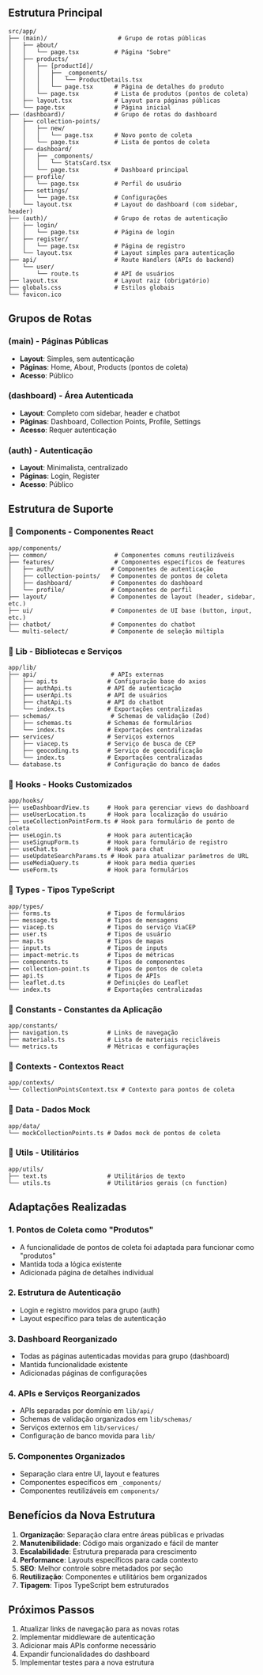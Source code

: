 ## Estrutura Principal

```
src/app/
├── (main)/                    # Grupo de rotas públicas
│   ├── about/
│   │   └── page.tsx          # Página "Sobre"
│   ├── products/
│   │   ├── [productId]/
│   │   │   ├── _components/
│   │   │   │   └── ProductDetails.tsx
│   │   │   └── page.tsx      # Página de detalhes do produto
│   │   └── page.tsx          # Lista de produtos (pontos de coleta)
│   ├── layout.tsx            # Layout para páginas públicas
│   └── page.tsx              # Página inicial
├── (dashboard)/              # Grupo de rotas do dashboard
│   ├── collection-points/
│   │   ├── new/
│   │   │   └── page.tsx      # Novo ponto de coleta
│   │   └── page.tsx          # Lista de pontos de coleta
│   ├── dashboard/
│   │   ├── _components/
│   │   │   └── StatsCard.tsx
│   │   └── page.tsx          # Dashboard principal
│   ├── profile/
│   │   └── page.tsx          # Perfil do usuário
│   ├── settings/
│   │   └── page.tsx          # Configurações
│   └── layout.tsx            # Layout do dashboard (com sidebar, header)
├── (auth)/                   # Grupo de rotas de autenticação
│   ├── login/
│   │   └── page.tsx          # Página de login
│   ├── register/
│   │   └── page.tsx          # Página de registro
│   └── layout.tsx            # Layout simples para autenticação
├── api/                      # Route Handlers (APIs do backend)
│   └── user/
│       └── route.ts          # API de usuários
├── layout.tsx                # Layout raiz (obrigatório)
├── globals.css               # Estilos globais
└── favicon.ico
```

## Grupos de Rotas

### (main) - Páginas Públicas

- **Layout**: Simples, sem autenticação
- **Páginas**: Home, About, Products (pontos de coleta)
- **Acesso**: Público

### (dashboard) - Área Autenticada

- **Layout**: Completo com sidebar, header e chatbot
- **Páginas**: Dashboard, Collection Points, Profile, Settings
- **Acesso**: Requer autenticação

### (auth) - Autenticação

- **Layout**: Minimalista, centralizado
- **Páginas**: Login, Register
- **Acesso**: Público

## Estrutura de Suporte

### 📁 **Components** - Componentes React

```
app/components/
├── common/                   # Componentes comuns reutilizáveis
├── features/                 # Componentes específicos de features
│   ├── auth/                # Componentes de autenticação
│   ├── collection-points/   # Componentes de pontos de coleta
│   ├── dashboard/           # Componentes do dashboard
│   └── profile/             # Componentes de perfil
├── layout/                  # Componentes de layout (header, sidebar, etc.)
├── ui/                      # Componentes de UI base (button, input, etc.)
├── chatbot/                 # Componentes do chatbot
└── multi-select/            # Componente de seleção múltipla
```

### 📁 **Lib** - Bibliotecas e Serviços

```
app/lib/
├── api/                     # APIs externas
│   ├── api.ts              # Configuração base do axios
│   ├── authApi.ts          # API de autenticação
│   ├── userApi.ts          # API de usuários
│   ├── chatApi.ts          # API do chatbot
│   └── index.ts            # Exportações centralizadas
├── schemas/                 # Schemas de validação (Zod)
│   ├── schemas.ts          # Schemas de formulários
│   └── index.ts            # Exportações centralizadas
├── services/               # Serviços externos
│   ├── viacep.ts           # Serviço de busca de CEP
│   ├── geocoding.ts        # Serviço de geocodificação
│   └── index.ts            # Exportações centralizadas
└── database.ts             # Configuração do banco de dados
```

### 📁 **Hooks** - Hooks Customizados

```
app/hooks/
├── useDashboardView.ts     # Hook para gerenciar views do dashboard
├── useUserLocation.ts      # Hook para localização do usuário
├── useCollectionPointForm.ts # Hook para formulário de ponto de coleta
├── useLogin.ts             # Hook para autenticação
├── useSignupForm.ts        # Hook para formulário de registro
├── useChat.ts              # Hook para chat
├── useUpdateSearchParams.ts # Hook para atualizar parâmetros de URL
├── useMediaQuery.ts        # Hook para media queries
└── useForm.ts              # Hook para formulários
```

### 📁 **Types** - Tipos TypeScript

```
app/types/
├── forms.ts                # Tipos de formulários
├── message.ts              # Tipos de mensagens
├── viacep.ts               # Tipos do serviço ViaCEP
├── user.ts                 # Tipos de usuário
├── map.ts                  # Tipos de mapas
├── input.ts                # Tipos de inputs
├── impact-metric.ts        # Tipos de métricas
├── components.ts           # Tipos de componentes
├── collection-point.ts     # Tipos de pontos de coleta
├── api.ts                  # Tipos de APIs
├── leaflet.d.ts            # Definições do Leaflet
└── index.ts                # Exportações centralizadas
```

### 📁 **Constants** - Constantes da Aplicação

```
app/constants/
├── navigation.ts           # Links de navegação
├── materials.ts            # Lista de materiais recicláveis
└── metrics.ts              # Métricas e configurações
```

### 📁 **Contexts** - Contextos React

```
app/contexts/
└── CollectionPointsContext.tsx # Contexto para pontos de coleta
```

### 📁 **Data** - Dados Mock

```
app/data/
└── mockCollectionPoints.ts # Dados mock de pontos de coleta
```

### 📁 **Utils** - Utilitários

```
app/utils/
├── text.ts                 # Utilitários de texto
└── utils.ts                # Utilitários gerais (cn function)
```

## Adaptações Realizadas

### 1. **Pontos de Coleta como "Produtos"**

- A funcionalidade de pontos de coleta foi adaptada para funcionar como "produtos"
- Mantida toda a lógica existente
- Adicionada página de detalhes individual

### 2. **Estrutura de Autenticação**

- Login e registro movidos para grupo (auth)
- Layout específico para telas de autenticação

### 3. **Dashboard Reorganizado**

- Todas as páginas autenticadas movidas para grupo (dashboard)
- Mantida funcionalidade existente
- Adicionadas páginas de configurações

### 4. **APIs e Serviços Reorganizados**

- APIs separadas por domínio em `lib/api/`
- Schemas de validação organizados em `lib/schemas/`
- Serviços externos em `lib/services/`
- Configuração de banco movida para `lib/`

### 5. **Componentes Organizados**

- Separação clara entre UI, layout e features
- Componentes específicos em `_components/`
- Componentes reutilizáveis em `components/`

## Benefícios da Nova Estrutura

1. **Organização**: Separação clara entre áreas públicas e privadas
2. **Manutenibilidade**: Código mais organizado e fácil de manter
3. **Escalabilidade**: Estrutura preparada para crescimento
4. **Performance**: Layouts específicos para cada contexto
5. **SEO**: Melhor controle sobre metadados por seção
6. **Reutilização**: Componentes e utilitários bem organizados
7. **Tipagem**: Tipos TypeScript bem estruturados

## Próximos Passos

1. Atualizar links de navegação para as novas rotas
2. Implementar middleware de autenticação
3. Adicionar mais APIs conforme necessário
4. Expandir funcionalidades do dashboard
5. Implementar testes para a nova estrutura
